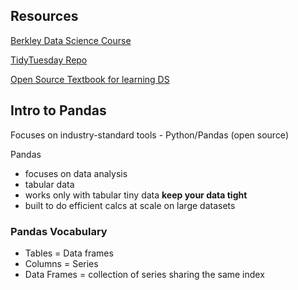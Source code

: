 ## Resources

[Berkley Data Science Course](https://github.com/DS-100)

[TidyTuesday Repo](https://github.com/rfordatascience/tidytuesday)

[Open Source Textbook for learning DS](https://learningds.org/intro.html)

## Intro to Pandas

Focuses on industry-standard tools - Python/Pandas (open source)

Pandas
- focuses on data analysis
- tabular data
- works only with tabular tiny data **keep your data tight**
- built to do efficient calcs at scale on large datasets

### Pandas Vocabulary

- Tables = Data frames
- Columns = Series
- Data Frames = collection of series sharing the same index
